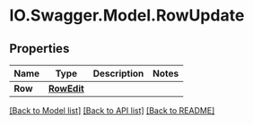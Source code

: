 # IO.Swagger.Model.RowUpdate
## Properties

Name | Type | Description | Notes
------------ | ------------- | ------------- | -------------
**Row** | [**RowEdit**](RowEdit.md) |  | 

[[Back to Model list]](../README.md#documentation-for-models) [[Back to API list]](../README.md#documentation-for-api-endpoints) [[Back to README]](../README.md)

